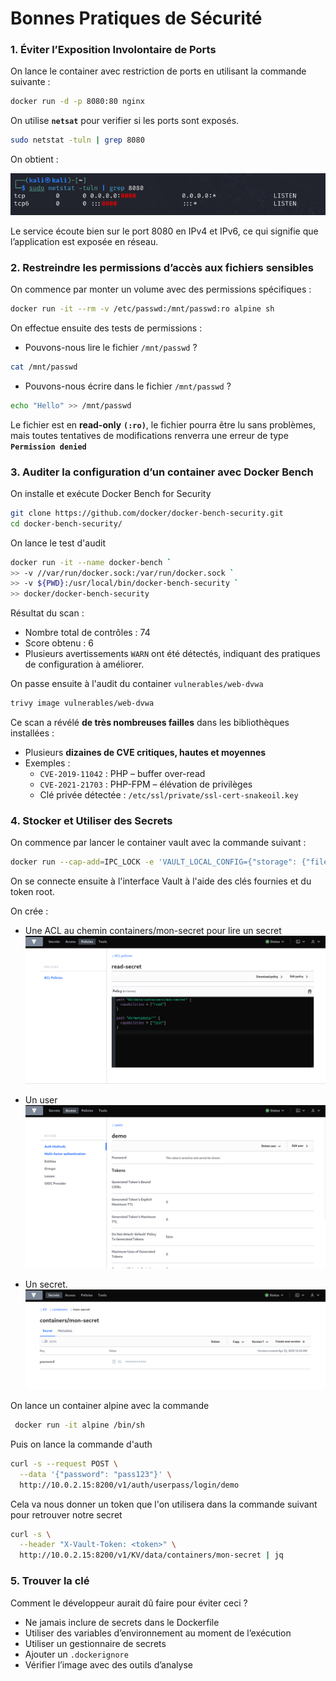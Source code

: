 # Bonnes Pratiques de Sécurité 

### 1. Éviter l’Exposition Involontaire de Ports 

On lance le container avec restriction de ports en utilisant la commande suivante :

```bash
docker run -d -p 8080:80 nginx
```

On utilise **`netsat`** pour verifier si les ports sont exposés.
```bash
sudo netstat -tuln | grep 8080
```
On obtient :

![Screen résultat netstat](screen/netstat.png)

Le service écoute bien sur le port 8080 en IPv4 et IPv6, ce qui signifie que l’application est exposée en réseau.

### 2. Restreindre les permissions d’accès aux fichiers sensibles

On commence par monter un volume avec des permissions spécifiques :
```bash
docker run -it --rm -v /etc/passwd:/mnt/passwd:ro alpine sh
```

On effectue ensuite des tests de permissions :

- Pouvons-nous lire le fichier `/mnt/passwd` ? 
```bash
cat /mnt/passwd
```

- Pouvons-nous écrire dans le fichier `/mnt/passwd` ?
```bash
echo "Hello" >> /mnt/passwd
```

Le fichier est en **read-only** **`(:ro)`**, le fichier pourra être lu sans problèmes, mais toutes tentatives de modifications renverra une erreur de type **`Permission denied`**

### 3. Auditer la configuration d’un container avec Docker Bench
On installe et exécute Docker Bench for Security
```bash
git clone https://github.com/docker/docker-bench-security.git
cd docker-bench-security/
```
On lance le test d'audit 
```bash
docker run -it --name docker-bench `
>> -v //var/run/docker.sock:/var/run/docker.sock `
>> -v ${PWD}:/usr/local/bin/docker-bench-security `
>> docker/docker-bench-security
```
Résultat du scan :

- Nombre total de contrôles : 74
- Score obtenu : 6
- Plusieurs avertissements ``WARN`` ont été détectés, indiquant des pratiques de configuration à améliorer.

On passe ensuite à l'audit du container ``vulnerables/web-dvwa``
```bash
trivy image vulnerables/web-dvwa
```

Ce scan a révélé **de très nombreuses failles** dans les bibliothèques installées :

-  Plusieurs **dizaines de CVE critiques, hautes et moyennes**
- Exemples :
  - `CVE-2019-11042` : PHP – buffer over-read
  - `CVE-2021-21703` : PHP-FPM – élévation de privilèges
  - Clé privée détectée : `/etc/ssl/private/ssl-cert-snakeoil.key`


### 4. Stocker et Utiliser des Secrets 
On commence par lancer le container vault avec la commande suivant :
```bash
docker run --cap-add=IPC_LOCK -e 'VAULT_LOCAL_CONFIG={"storage": {"file": {"path": "/vault/file"}}, "listener": [{"tcp": { "address": "0.0.0.0:8200", "tls_disable": true}}], "default_lease_ttl": "168h", "max_lease_ttl": "720h", "ui": true}' -p 8200:8200 vault:1.13.3 server
```
On se connecte ensuite à l'interface Vault à l'aide des clés fournies et du token root.

On crée :
- Une ACL au chemin containers/mon-secret pour lire un secret
![Screen résultat netstat](screen/policy.png)

- Un user
![Screen résultat netstat](screen/user.png)

- Un secret.
![Screen résultat netstat](screen/secret.png)


On lance un container alpine avec la commande 
```bash
 docker run -it alpine /bin/sh
```
Puis on lance la commande d'auth
```bash
curl -s --request POST \
  --data '{"password": "pass123"}' \
  http://10.0.2.15:8200/v1/auth/userpass/login/demo
```
Cela va nous donner un token que l'on utilisera dans la commande suivant pour retrouver notre secret
```bash
curl -s \
  --header "X-Vault-Token: <token>" \
  http://10.0.2.15:8200/v1/KV/data/containers/mon-secret | jq
```

### 5. Trouver la clé


Comment le développeur aurait dû faire pour éviter ceci ?
- Ne jamais inclure de secrets dans le Dockerfile
- Utiliser des variables d’environnement au moment de l’exécution
- Utiliser un gestionnaire de secrets
- Ajouter un ``.dockerignore``
- Vérifier l’image avec des outils d’analyse
